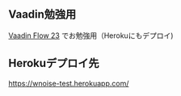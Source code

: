 ## Vaadin勉強用
 [Vaadin Flow 23](https://vaadin.com/docs/latest/) でお勉強用（Herokuにもデプロイ)

## Herokuデプロイ先
 https://wnoise-test.herokuapp.com/
